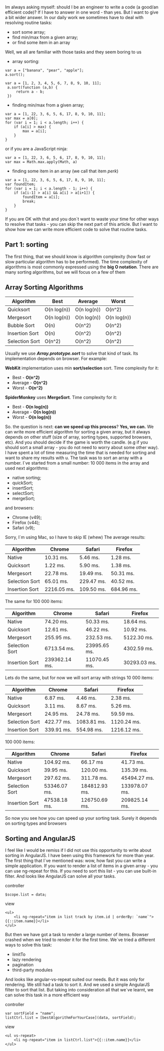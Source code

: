 Im always asking myself: should I be an engineer to write a code (a good/an efficient code)? If I have to answer in one word - than yes. But I want to give a bit wider answer.
In our daily work we sometimes have to deal with resolving routine tasks:

- sort some array;
- find min/max from a given array;
- or find some item in an array

Well, we all are familiar with those tasks and they seem boring to us

- array sorting:
```
var a = ["banana", "pear", "apple"];
a.sort();
```
```
var a = [1, 2, 3, 4, 5, 6, 7, 8, 9, 10, 11];
 a.sort(function (a,b) {
     return a - b;
 })
```

- finding min/max from a given array;
```
var a = [1, 22, 3, 6, 5, 6, 17, 8, 9, 10, 11];
var max = a[0];
for (var i = 1; i < a.length; i++) {
    if (a[i] > max) {
        max = a[i];
    }
}
```
or if you are a JavaScript ninja:
```
var a = [1, 22, 3, 6, 5, 6, 17, 8, 9, 10, 11];
var max = Math.max.apply(Math, a)
```

- finding some item in an array (we call that item *perk*)
```
var a = [1, 22, 3, 6, 5, 6, 17, 8, 9, 10, 11];
var foundItem;
for (var i = 1; i < a.length - 1; i++) {
    if (a[i-1] > a[i] && a[i] > a[i+1]) {
        foundItem = a[i];
        break;
    }
}
```



If you are OK with that and you don`t want to waste your time for other ways to resolve that tasks - you can skip the next part of this article. But I want to show how we can write more efficient code to solve that routine tasks.

## Part 1: sorting

The first thing, that we should know is algorithm complexity (how fast or slow particular algorithm has to be performed). The time complexity of algorithms is most commonly expressed using the **big O notation**. There are many sorting algorithms, but we will focus on a few of them

## Array Sorting Algorithms

|  Algorithm     | Best         |  Average     |  Worst       |
|----------------|--------------|--------------|--------------|
| Quicksort      |  O(n log(n)) | O(n log(n))  |  O(n^2)      |
| Mergesort	     |  O(n log(n)) | O(n log(n))  |  O(n log(n)) |
| Bubble Sort    |  O(n)        | O(n^2)       |  O(n^2)      |
| Insertion Sort |  O(n)        | O(n^2)       |  O(n^2)      |
| Selection Sort |  O(n^2)      | O(n^2)       |  O(n^2)      |

Usually we use ***Array.prototype.sort*** to solve that kind of task. Its implementation depends on browser. For example:

**WebKit** implementation uses min **sort/selection** sort. Time complexity for it:

- Best - **O(n^2)**
- Average - **O(n^2)**
- Worst - **O(n^2)**

**SpiderMonkey** uses **MergeSort**. Time complexity for it:

- Best - **O(n log(n))**
- Average - **O(n log(n))**
- Worst - **O(n log(n))**

So. the question is next: **can we speed up this process**?
**Yes, we can.** We can write more efficient algorithm for sorting a given array, but it always depends on other stuff (size of array, sorting types, supported browsers, etc). And you should decide if the game is worth the candle. (e.g if you should sort a small array - you do not need to worry about some other way).
I have spent a lot of time measuring the time that is needed for sorting and want to share my results with u. The task was to sort an array with a number. I`ve started from a small number: 10 000 items in the array and used next algorithms:

- native sorting;
- quickSort;
- insertSort;
- selectSort;
- mergeSort;

and browsers:

- Chrome (v49);
- Firefox (v44);
- Safari (v9);

Sorry, I`m using Mac, so I have to skip IE (whew)
The average results:

|  Algorithm     | Chrome       |  Safari      |  Firefox     |
|----------------|--------------|--------------|--------------|
| Native         | 10.31 ms.    | 5.46 ms.     |  1.28 ms.    |
| Quicksort      | 1.22 ms.     | 5.90 ms.     |  1.38 ms.    |
| Mergesort	     | 22.78 ms.    | 19.49 ms.    |  50.31 ms.   |
| Selection Sort | 65.01 ms.    | 229.47 ms.   |  40.52 ms.   |
| Insertion Sort | 2216.05 ms.  | 109.50 ms.   |  684.96 ms.  |

The same for 100 000 items:

|  Algorithm     | Chrome       |  Safari      |  Firefox     |
|----------------|--------------|--------------|--------------|
| Native         | 74.20 ms.    | 50.33 ms.    |  18.64 ms.   |
| Quicksort      | 12.61 ms.    | 46.22 ms.    |  10.92 ms.   |
| Mergesort	     | 255.95 ms.   | 232.53 ms.   |  5122.30 ms. |
| Selection Sort | 6713.54 ms.  | 23995.65 ms. |  4302.59 ms. |
| Insertion Sort | 239362.14 ms.| 11070.45 ms. |  30293.03 ms.|


Lets do the same, but for now we will sort array with strings
10 000 items:

|  Algorithm     | Chrome       |  Safari      |  Firefox     |
|----------------|--------------|--------------|--------------|
| Native         | 6.87 ms.     | 4.46 ms.     |  2.38 ms.    |
| Quicksort      | 3.11 ms.     | 8.67 ms.     |  5.26 ms.    |
| Mergesort	     | 24.95 ms.    | 24.78 ms.    |  59.59 ms.   |
| Selection Sort | 422.77 ms.   | 1083.81 ms.  |  1120.24 ms. |
| Insertion Sort | 339.91 ms.   | 554.98 ms.   |  1216.12 ms. |

100 000 items:

|  Algorithm     | Chrome       |  Safari      |  Firefox      |
|----------------|--------------|--------------|---------------|
| Native         | 104.92 ms.   | 66.17 ms     |  41.73 ms.    |
| Quicksort      | 39.95 ms.    | 120.00 ms.   |  135.39 ms.   |
| Mergesort	     | 297.62 ms.   | 311.78 ms.   |  45494.27 ms. |
| Selection Sort | 53346.07 ms. | 184812.93 ms.|  133978.07 ms.|
| Insertion Sort | 47538.18 ms. | 126750.69 ms.|  209825.14 ms.|


So now you see how you can speed up your sorting task. Surely it depends on sorting types and browsers
## Sorting and AngularJS
I feel like I would be remiss if I did not use this opportunity to write about sorting in AngularJS. I have been using this framework for more than year. The first thing that I`ve mentioned was: wow, how fast you can write a simple application. If you want to render a list of items in a given array - you can use ng-repeat for this. If you need to sort this list - you can use built-in filter. And looks like AngularJS can solve all your tasks.

controller
```
$scope.list = data;
```

view
```
<ul>
    <li ng-repeat="item in list track by item.id | orderBy: `name`">{{::item.name}}</li>
</ul>
```


But then we have got a task to render a large number of items. Browser crashed when we tried to render it for the first time. We`ve tried a different ways to solve this task:

- limitTo
- lazy rendering
- pagination
- third-party modules

And looks like angular-vs-repeat suited our needs. But it was only for rendering. We still had a task to sort it. And we used a simple AngularJS filter to sort that list.
But taking into consideration all that we`ve learnt, we can solve this task in a more efficient way

controller
```
var sortField = "name";
listCtrl.list = [bestAlgorithmForYourCase](data, sortField);
```

view
```
<ul vs-repeat>
    <li ng-repeat="item in listCtrl.list">{{::item.name}}</li>
</ul>
```